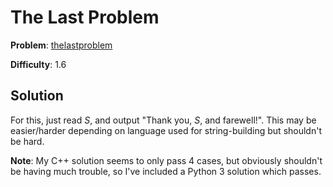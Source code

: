 # The Last Problem

**Problem**: [thelastproblem](https://open.kattis.com/problems/thelastproblem)

**Difficulty**: 1.6

## Solution

For this, just read *S*, and output "Thank you, *S*, and farewell!". This may be easier/harder depending on language used for string-building but shouldn't be hard.

**Note**: My C++ solution seems to only pass 4 cases, but obviously shouldn't be having much trouble, so I've included a Python 3 solution which passes.

